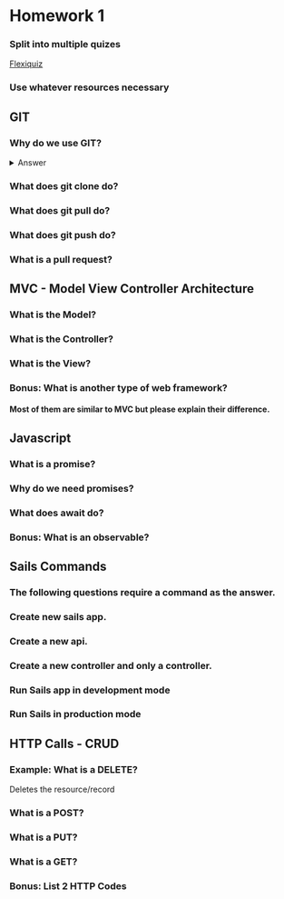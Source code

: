 # Homework 1
### Split into multiple quizes
[Flexiquiz](https://www.flexiquiz.com)
### Use whatever resources necessary

## GIT

### Why do we use GIT? 

<details><summary>Answer</summary>
<p>

#### Here is the answer.

</p>
</details>


### What does git clone do?

### What does git pull do? 

### What does git push do? 

### What is a pull request? 

## MVC - Model View Controller Architecture

### What is the Model?

### What is the Controller?

### What is the View? 

### Bonus: What is another type of web framework? 
#### Most of them are similar to MVC but please explain their difference. 

## Javascript

### What is a promise? 

### Why do we need promises? 

### What does await do? 

### Bonus: What is an observable?

## Sails Commands 
### The following questions require a command as the answer.

### Create new sails app.

### Create a new api.

### Create a new controller and only a controller.

### Run Sails app in development mode

### Run Sails in production mode

## HTTP Calls - CRUD

### Example: What is a DELETE?
Deletes the resource/record

### What is a POST?

### What is a PUT?

### What is a GET?

### Bonus: List 2 HTTP Codes